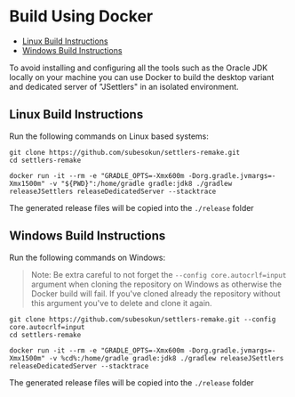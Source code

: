 # Build Using Docker

<!-- TOC depthFrom:2 -->

- [Linux Build Instructions](#linux-build-instructions)
- [Windows Build Instructions](#windows-build-instructions)

<!-- /TOC -->

To avoid installing and configuring all the tools such as the Oracle JDK locally on your machine you can use Docker to build the desktop variant and dedicated server of "JSettlers" in an isolated environment.

## Linux Build Instructions

Run the following commands on Linux based systems:

```
git clone https://github.com/subesokun/settlers-remake.git
cd settlers-remake

docker run -it --rm -e "GRADLE_OPTS=-Xmx600m -Dorg.gradle.jvmargs=-Xmx1500m" -v "${PWD}":/home/gradle gradle:jdk8 ./gradlew releaseJSettlers releaseDedicatedServer --stacktrace
```

The generated release files will be copied into the `./release` folder

## Windows Build Instructions

Run the following commands on Windows:

> Note: Be extra careful to not forget the `--config core.autocrlf=input` argument when cloning the repository on Windows as otherwise the Docker build will fail. If you've cloned already the repository without this argument you've to delete and clone it again.

```
git clone https://github.com/subesokun/settlers-remake.git --config core.autocrlf=input
cd settlers-remake

docker run -it --rm -e "GRADLE_OPTS=-Xmx600m -Dorg.gradle.jvmargs=-Xmx1500m" -v %cd%:/home/gradle gradle:jdk8 ./gradlew releaseJSettlers releaseDedicatedServer --stacktrace
```

The generated release files will be copied into the `./release` folder
